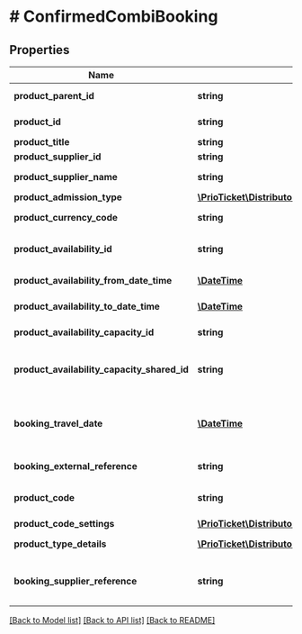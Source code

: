 # # ConfirmedCombiBooking

## Properties

Name | Type | Description | Notes
------------ | ------------- | ------------- | -------------
**product_parent_id** | **string** | Unique identifier for the parent product assigned by Prio. | [readonly]
**product_id** | **string** | Unique identifier for the product assigned by Prio. |
**product_title** | **string** | The title of product. | [readonly]
**product_supplier_id** | **string** | Unique identifier for supplier. | [readonly]
**product_supplier_name** | **string** | Name of the supplier which offers the product(s). | [readonly]
**product_admission_type** | [**\PrioTicket\DistributorAPI\Models\ProductAdmissionType**](ProductAdmissionType.md) |  |
**product_currency_code** | **string** | Product Currency Code, according to [ISO-4217](https://en.wikipedia.org/wiki/ISO_4217). | [readonly]
**product_availability_id** | **string** | The unique ID for the availability slot. Only mandatory if &#x60;product_availability:true&#x60; | [optional]
**product_availability_from_date_time** | [**\DateTime**](\DateTime.md) | The starting date and time of the activity availability. | [optional] [readonly]
**product_availability_to_date_time** | [**\DateTime**](\DateTime.md) | The till date and time of the activity availability. | [optional] [readonly]
**product_availability_capacity_id** | **string** | Availability group / capacity identifier. | [optional] [readonly]
**product_availability_capacity_shared_id** | **string** | Shared availability / capacity identifier. Only applicable if &#x60;capacity_type:SHARED / COMBINED&#x60;. | [optional] [readonly]
**booking_travel_date** | [**\DateTime**](\DateTime.md) | If &#x60;product_availability:false&#x60; you can still define the expected redemption date of this product. Required if &#x60;product_traveldate_required:true&#x60;. | [optional]
**booking_external_reference** | **string** | A unique booking identifier within the external system. | [optional]
**product_code** | **string** | The product code. More details can be found on &#x60;product_code_settings&#x60;. | [readonly]
**product_code_settings** | [**\PrioTicket\DistributorAPI\Models\ProductCodeSettings**](ProductCodeSettings.md) |  |
**product_type_details** | [**\PrioTicket\DistributorAPI\Models\BookingItemConfirmed[]**](BookingItemConfirmed.md) | A list of the confirmed booked combi-product types. | [readonly]
**booking_supplier_reference** | **string** | Unique identifier for booking assigned by supplier system. Only applicable if &#x60;product_third_party:true&#x60;. | [optional] [readonly]

[[Back to Model list]](../../README.md#models) [[Back to API list]](../../README.md#endpoints) [[Back to README]](../../README.md)
